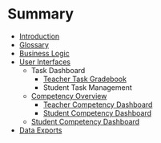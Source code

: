 # Summary

* [Introduction](README.md)
* [Glossary](glossary.md)
* [Business Logic](business_logic.md)
* [User Interfaces](user_interfaces.md)
   * Task Dashboard
       * [Teacher Task Gradebook](teacher_task_gradebook.md)
       * Student Task Management
   * [Competency Overview](competency_overview.md)
       * [Teacher Competency Dashboard](teacher_competency_dashboard.md)
       * [Student Competency Dashboard](student_competency_dashboard.md)
   * [Student Competency Dashboard](student_view.md)
* [Data Exports](data_exports.md)

